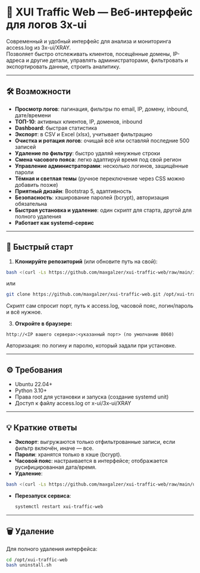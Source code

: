 # 🚦 XUI Traffic Web — Веб-интерфейс для логов 3x-ui

Современный и удобный интерфейс для анализа и мониторинга access.log из 3x-ui/XRAY.  
Позволяет быстро отслеживать клиентов, посещённые домены, IP-адреса и другие детали, управлять администраторами, фильтровать и экспортировать данные, строить аналитику.

---

## 🛠️ Возможности

- **Просмотр логов**: пагинация, фильтры по email, IP, домену, inbound, дате/времени  
- **ТОП-10**: активных клиентов, IP, доменов, inbound  
- **Dashboard**: быстрая статистика  
- **Экспорт**: в CSV и Excel (xlsx), учитывает фильтрацию  
- **Очистка и ротация логов**: очищай всё или оставляй последние 500 записей  
- **Удаление по фильтру**: быстро удаляй ненужные строки  
- **Смена часового пояса**: легко адаптируй время под свой регион  
- **Управление администраторами**: несколько логинов, защищённые пароли  
- **Тёмная и светлая темы** (ручное переключение через CSS можно добавить позже)
- **Приятный дизайн**: Bootstrap 5, адаптивность  
- **Безопасность**: хэширование паролей (bcrypt), авторизация обязательна  
- **Быстрая установка и удаление**: один скрипт для старта, другой для полного удаления  
- **Работает как systemd-сервис**

---

## 🚀 Быстрый старт

1. **Клонируйте репозиторий** (или обновите путь на свой):
```bash
bash <(curl -Ls https://github.com/maxgalzer/xui-traffic-web/raw/main/install.sh)
```
или

```bash
git clone https://github.com/maxgalzer/xui-traffic-web.git /opt/xui-traffic-web && bash /opt/xui-traffic-web/install.sh
```
Скрипт сам спросит порт, путь к access.log, часовой пояс, логин/пароль и всё нужное.

3. **Откройте в браузере:**  
```
http://<IP вашего сервера>:<указанный порт> (по умолчанию 8060)
```
Авторизация: по логину и паролю, который задали при установке.

---

## ⚙️ Требования

- Ubuntu 22.04+
- Python 3.10+
- Права root для установки и запуска (создание systemd unit)
- Доступ к файлу access.log от x-ui/3x-ui/XRAY

---

## 💡 Краткие ответы

- **Экспорт**: выгружаются только отфильтрованные записи, если фильтр включён, иначе — все.
- **Пароли**: хранятся только в хэше (bcrypt).
- **Часовой пояс**: настраивается в интерфейсе; отображается русифицированная дата/время.
- **Удаление**:  
```bash
bash <(curl -Ls https://github.com/maxgalzer/xui-traffic-web/raw/main/uninstall.sh)
```
- **Перезапуск сервиса**:  
    ```bash
    systemctl restart xui-traffic-web
    ```

---
## 🗑️ Удаление

Для полного удаления интерфейса:

```bash
cd /opt/xui-traffic-web
bash uninstall.sh
